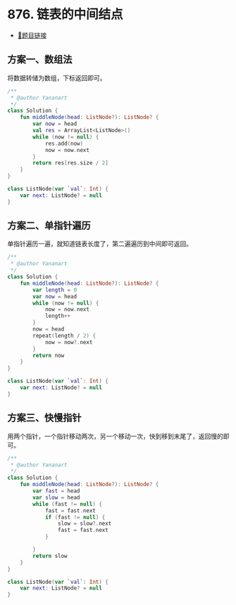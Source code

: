 # 876. 链表的中间结点

- [🔗题目链接](https://leetcode-cn.com/problems/middle-of-the-linked-list/)

## 方案一、数组法

将数据转储为数组，下标返回即可。

```kotlin
/**
 * @author Yananart
 */
class Solution {
    fun middleNode(head: ListNode?): ListNode? {
        var now = head
        val res = ArrayList<ListNode>()
        while (now != null) {
            res.add(now)
            now = now.next
        }
        return res[res.size / 2]
    }
}

class ListNode(var `val`: Int) {
    var next: ListNode? = null
}
```

## 方案二、单指针遍历

单指针遍历一遍，就知道链表长度了，第二遍遍历到中间即可返回。

```kotlin
/**
 * @author Yananart
 */
class Solution {
    fun middleNode(head: ListNode?): ListNode? {
        var length = 0
        var now = head
        while (now != null) {
            now = now.next
            length++
        }
        now = head
        repeat(length / 2) {
            now = now?.next
        }
        return now
    }
}

class ListNode(var `val`: Int) {
    var next: ListNode? = null
}
```

## 方案三、快慢指针

用两个指针，一个指针移动两次，另一个移动一次，快到移到末尾了，返回慢的即可。

```kotlin
/**
 * @author Yananart
 */
class Solution {
    fun middleNode(head: ListNode?): ListNode? {
        var fast = head
        var slow = head
        while (fast != null) {
            fast = fast.next
            if (fast != null) {
                slow = slow?.next
                fast = fast.next
            }

        }
        return slow
    }
}

class ListNode(var `val`: Int) {
    var next: ListNode? = null
}
```